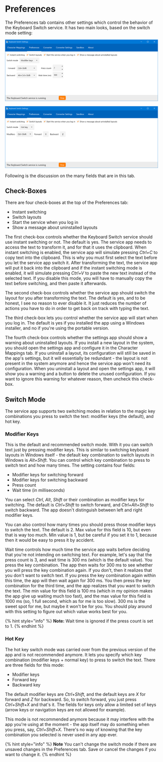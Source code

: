 # Preferences

The Preferences tab contains other settings which control the behavior of the Keyboard Switch service. It has two main looks, based on the switch mode setting:

![](../.gitbook/assets/v3.0-screen-preferences-1.png)

![](../.gitbook/assets/v3.0-screen-preferences-2.png)

Following is the discussion on the many fields that are in this tab.

## Check-Boxes

There are four check-boxes at the top of the Preferences tab:

* Instant switching
* Switch layouts
* Start the service when you log in
* Show a message about uninstalled layouts

The first check-box controls whether the Keyboard Switch service should use instant switching or not. The default is yes. The service app needs to access the text to transform it, and for that it uses the clipboard. When instant switching is enabled, the service app will simulate pressing _Ctrl+C_ to copy text into the clipboard. This is why you must first select the text before you let the service app switch it. After transforming the text, the service app will put it back into the clipboard and if the instant switching mode is enabled, it will simulate pressing _Ctrl+V_ to paste the new text instead of the selected text. If you disable this mode, you will have to manually copy the text before switching, and then paste it afterwards.

The second check-box controls whether the service app should switch the layout for you after transforming the text. The default is yes, and to be honest, I see no reason to ever disable it. It just reduces the number of actions you have to do in order to get back on track with typing the text.

The third check-box lets you control whether the service app will start when you log in. The default is yes if you installed the app using a Windows installer, and no if you're using the portable version.

The fourth check-box controls whether the settings app should show a warning about uninstalled layouts. If you install a new layout in the system, you should open the settings app and configure it in the Character Mappings tab. If you uninstall a layout, its configuration will still be saved in the app's settings, but it will essentially be redundant - the layout is not present in the system anymore and hence the service app won't need its configuration. When you uninstall a layout and open the settings app, it will show you a warning and a button to delete the unused configuration. If you want to ignore this warning for whatever reason, then uncheck this check-box.

## Switch Mode

The service app supports two switching modes in relation to the magic key combinations you press to switch the text: modifier keys (the default), and hot key.

### Modifier Keys

This is the default and recommended switch mode. With it you can switch text just by pressing modifier keys. This is similar to switching keyboard layouts in Windows itself - the default key combination to switch layouts in Windows is _Alt+Shift_. You can control which key combination to press to switch text and how many times. The setting contains four fields:

* Modifier keys for switching forward
* Modifier keys for switching backward
* Press count
* Wait time (in milliseconds)

You can select _Ctrl_, _Alt_, _Shift_ or their combination as modifier keys for switching. The default is _Ctrl+Shift_ to switch forward, and _Ctrl+Alt+Shift_ to switch backward. The app doesn't distinguish between left and right modifier keys.

You can also control how many times you should press those modifier keys to switch the text. The default is 2. Max value for this field is 10, but even that is way too much. Min value is 1, but be careful if you set it to 1, because then it would be easy to press it by accident.

Wait time controls how much time the service app waits before deciding that you're not intending on switching text. For example, let's say that the press count is 3, and wait time is 300 ms (which is the default value). You press the key combination. The app then waits for 300 ms to see whether you will press the key combination again. If you don't, then it realizes that you don't want to switch text. If you press the key combination again within this time, the app will then wait again for 300 ms. You then press the key combination for the third time, and the app realizes that you want to switch the text. The min value for this field is 100 ms (which in my opinion makes the app give up waiting much too fast), and the max value for this field is 1000 ms (so, 1 full second, which as for me is too slow). 300 ms is the sweet spot for me, but maybe it won't be for you. You should play around with this setting to figure out which value works best for you.

{% hint style="info" %}
**Note:** Wait time is ignored if the press count is set to 1.
{% endhint %}

### Hot Key

The hot key switch mode was carried over from the previous version of the app and is not recommended anymore. It lets you specify which key combination (modifier keys + normal key) to press to switch the text. There are three fields for this mode:

* Modifier keys
* Forward key
* Backward key

The default modifier keys are _Ctrl+Shift_, and the default keys are _X_ for forward and _Z_ for backward. So, to switch forward, you just press _Ctrl+Shift+X_ and that's it. The fields for keys only allow a limited set of keys (arrow keys or navigation keys are not allowed for example).

This mode is not recommended anymore because it may interfere with the app you're using at the moment - the app itself may do something when you press, say, _Ctrl+Shift+X_. There's no way of knowing that the key combination you selected is never used in any app ever.

{% hint style="info" %}
**Note** You can't change the switch mode if there are unsaved changes in the Preferences tab. Save or cancel the changes if you want to change it.
{% endhint %}
